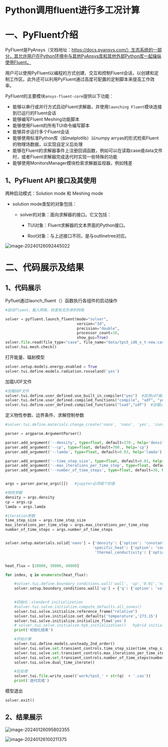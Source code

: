 # Python调用fluent进行多工况计算







# 一、PyFluent介绍

PyFluent是PyAnsys（文档地址：https://docs.pyansys.com/）生态系统的一部分，其允许用户在Python环境中与其他PyAnsys库和其他外部Python库一起操纵使用Fluent。

用户可以使用PyFluent以编程的方式创建、交互和控制Fluent会话，以创建和定制工作区。此外还可以利用PyFluent通过高度可配置的定制脚本来提高工作效率。

PyFluent的主要模块`ansys-fluent-core`提供以下功能：

- 能够以串行或并行方式启动Fluent求解器，并使用`launching Fluent`模块连接到已运行的Fluent会话
- 能够编写Fluent Meshing功能脚本
- 能够使用Fluent的所有TUI命令编写脚本
- 能够异步运行多个Fluent会话
- 能够使用标准Python库（如matplotlib）以numpy arryas的形式检索Fluent的物理场数据，以实现自定义后处理
- 能够在Fluent的求解器事件上注册回调函数，例如可以在读取case或data文件时，或者Fluent求解器完成迭代时实现一些特殊的功能
- 能够使用MonitorsManager模块检索求解器监视器，例如残差



## 1、PyFluent API 接口及其使用

两种启动模式：Solution mode 和 Meshing mode

- solution mode类型的对象包括：

  - solver的对象：面向求解器的接口。它又包括：

    - TUI对象：Fluent求解器的文本界面的Python接口。

    - Root对象：与上述接口不同，是与outlinetree对应。



![image-20240126092445022](C:\Users\zt\AppData\Roaming\Typora\typora-user-images\image-20240126092445022.png)

# 二、代码展示及结果

## 1、代码展示

Pyfluet通过launch_fluent（）函数执行各组件的启动操作

```python
#启动fluent，载入网格，检查有无负体积网格

solver = pyfluent.launch_fluent(mode="solver",
                                version="3d",
                                precision="double",
                                processor_count=10,
                                show_gui=True)
solver.file.read(file_type="case", file_name="data/tps5_id6_x_t-new.cas")
solver.tui.mesh.check()
```

打开能量、辐射模型

```python
solver.setup.models.energy.enabled = True
solver.tui.define.models.radiation.rosseland('yes')
```

加载UDF文件

```python
#加载UDF文件
solver.tui.define.user_defined.use_built_in_compiler("yes")  #启用udf编译器
solver.tui.define.user_defined.compiled_functions("compile", "udf", "yes", "y", "radiation.c")  #编译udf源文件radiation.c
solver.tui.define.user_defined.compiled_functions("load","udf")  #加载udf
```

定义物性参数、边界条件、求解控制参数

```python
#solver.tui.define.materials.change_create('nano', 'nano', 'yes', 'constant', '370.', 'yes', 'constant', '700.', 'yes', 'constant', '0.03' )

parser = argparse.ArgumentParser()

parser.add_argument('--density', type=float, default=370., help='density')
parser.add_argument('--cp', type=float, default=700., help='cp')
parser.add_argument('--lamda', type=float, default=0.03, help='lamda')

parser.add_argument('--time_step_size', type=float, default=0.01, help='time_step_size')
parser.add_argument('--max_iterations_per_time_step', type=float, default=30, help='max_iterations_per_time_step')
parser.add_argument('--number_of_time_steps', type=float, default=30, help='number_of_time_steps')


args = parser.parse_args([])   #jupyter必须赋个初值

#物性参数
density = args.density
cp = args.cp
lamda = args.lamda

#iteration参数
time_step_size = args.time_step_size
max_iterations_per_time_step = args.max_iterations_per_time_step
number_of_time_steps = args.number_of_time_steps


solver.setup.materials.solid['nano'] = {'density': {'option': 'constant', 'value': density},
                                       'specific_heat': {'option': 'constant', 'value': cp},
                                        'thermal_conductivity': {'option': 'constant', 'value': lamda}}


heat_flux = [20000, 30000, 40000]

for index, q in enumerate(heat_flux):

    #solver.tui.define.boundary_conditions.wall('wall', 'up','0.01','no', '0.','no','yes', 'no', '{0}','no','no', '1' )
    solver.setup.boundary_conditions.wall['up'] = {'q': {'option': 'value', 'value': q}}
    

    #初始化：standard initialization
    #solver.tui.solve.initialize.compute_defaults.all_zones()
    solver.tui.solve.initialize.reference_frame("relative")
    solver.tui.solve.initialize.set_defaults('temperature','273.15')
    solver.tui.solve.initialize.initialize_flow('yes')  
    # solver.tui.solve.initialize.hyb_initialization()   hybrid initialization
    print('初始化结束')

    #开始计算
    solver.tui.define.models.unsteady_2nd_order()
    solver.tui.solve.set.transient_controls.time_step_size(time_step_size)
    solver.tui.solve.set.transient_controls.max_iterations_per_time_step(max_iterations_per_time_step)
    solver.tui.solve.set.transient_controls.number_of_time_steps(number_of_time_steps)
    solver.tui.solve.dual_time_iterate()

    #后处理
    solver.tui.file.write_case(('work/tps5_' + str(q)  + '.cas'))
    print('迭代完成')
```

模型退出

```python
solver.exit()
```

## 2、结果展示

![image-20240126095802355](C:\Users\zt\AppData\Roaming\Typora\typora-user-images\image-20240126095802355.png)

![image-20240126100211375](C:\Users\zt\AppData\Roaming\Typora\typora-user-images\image-20240126100211375.png)
